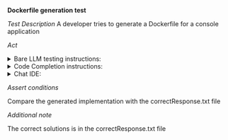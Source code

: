 **Dockerfile generation test**

*Test Description*
A developer tries to generate a Dockerfile for a console application

*Act*

<details>
<summary>Bare LLM testing instructions:</summary>

- Open the prompt.txt file
- Copy a question located in the prompt.txt file to the chat window
- Submit the question
- Open the project devops/docker-generating/C#

</details>

<details>
<summary>Code Completion instructions:</summary>

- Open the project devops/docker-generating/C#
- Open the Dockerfile file
- Type in the file:

```
# Implemented Dockerfile for C# console application using SDK and runtime dotnet 6.0
```

</details>

<details>
<summary>Chat IDE:</summary>

- Open the project devops/docker-generating/C#
- Open the Dockerfile file
- Type in the chat window:

> Implement a Dockerfile for a console application using SDK and runtime dotnet 6.0

</details>

*Assert conditions*

Compare the generated implementation with the correctResponse.txt file

*Additional note*

The correct solutions is in the correctResponse.txt file
